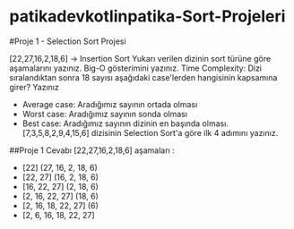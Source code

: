 # patikadevkotlinpatika-Sort-Projeleri

#Proje 1 - Selection Sort Projesi

[22,27,16,2,18,6] -> Insertion Sort
Yukarı verilen dizinin sort türüne göre aşamalarını yazınız.
Big-O gösterimini yazınız.
Time Complexity: Dizi sıralandıktan sonra 18 sayısı aşağıdaki case'lerden hangisinin kapsamına girer? Yazınız
-  Average case: Aradığımız sayının ortada olması
-  Worst case: Aradığımız sayının sonda olması
-  Best case: Aradığımız sayının dizinin en başında olması.
[7,3,5,8,2,9,4,15,6] dizisinin Selection Sort'a göre ilk 4 adımını yazınız.

##Proje 1 Cevabı
[22,27,16,2,18,6] aşamaları :

* [22] (27, 16, 2, 18, 6)
* [22, 27] (16, 2, 18, 6)
* [16, 22, 27] (2, 18, 6)
* [2, 16, 22, 27] (18, 6)
* [2, 16, 18, 22, 27] (6)
* [2, 6, 16, 18, 22, 27]
